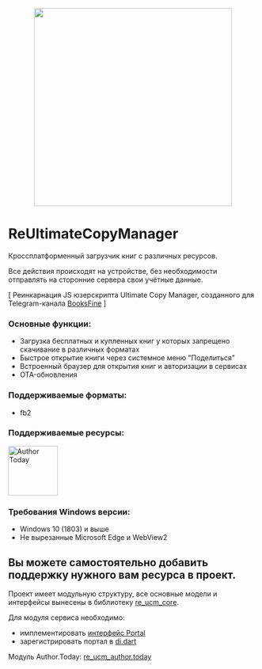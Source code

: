 <div align="center">
  <img src="https://github.com/user-attachments/assets/95272928-e4a2-4a32-85ca-0f0f8be88144" width="400">
</div>

# ReUltimateCopyManager

Кроссплатформенный загрузчик книг с различных ресурсов.

Все действия происходят на устройстве, без необходимости отправлять на сторонние сервера свои учётные данные.

[ Реинкарнация JS юзерскрипта Ultimate Copy Manager, созданного для Telegram-канала [BooksFine](https://t.me/BookFine) ]

### Основные функции:
* Загрузка бесплатных и купленных книг у которых запрещено скачивание в различных форматах
* Быстрое открытие книги через системное меню "Поделиться"
* Встроенный браузер для открытия книг и авторизации в сервисах
* OTA-обновления

### Поддерживаемые форматы:
 * fb2

### Поддерживаемые ресурсы:
<div style="display: flex; overflow-x: auto;">
  <a href="https://author.today" target="_blank">
        <img src="https://github.com/user-attachments/assets/4c2232d2-a3ee-41f5-a8bb-2ac0f6f64223" alt="Author Today" width="100" >
  </a>
</div>

### Требования Windows версии:
* Windows 10 (1803) и выше
* Не вырезанные Microsoft Edge и WebView2 

 
 ## Вы можете самостоятельно добавить поддержку нужного вам ресурса в проект.

 Проект имеет модульную структуру, все основные модели и интерфейсы вынесены в библиотеку [re_ucm_core](https://github.com/BooksFine/re_ucm_core).

 Для модуля сервиса необходимо:
 * имплементировать [интерфейс Portal](https://github.com/BooksFine/re_ucm_core/blob/main/lib/models/portal/portal.dart)
 * зарегистрировать портал в [di.dart](https://github.com/BooksFine/re_ucm/blob/main/lib/core/di.dart)

Модуль Author.Today: [re_ucm_author.today](https://github.com/BooksFine/re_ucm_author_today)
